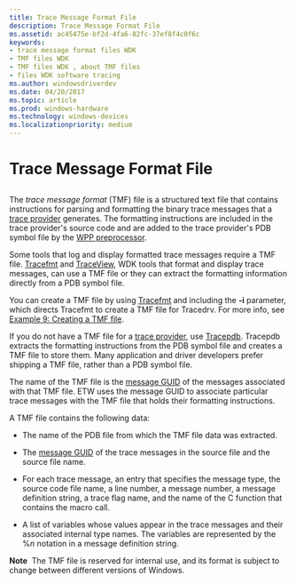 ```yaml
---
title: Trace Message Format File
description: Trace Message Format File
ms.assetid: ac45475e-bf2d-4fa6-82fc-37ef8f4c0f6c
keywords:
- trace message format files WDK
- TMF files WDK
- TMF files WDK , about TMF files
- files WDK software tracing
ms.author: windowsdriverdev
ms.date: 04/20/2017
ms.topic: article
ms.prod: windows-hardware
ms.technology: windows-devices
ms.localizationpriority: medium
---
```


# Trace Message Format File


## <span id="ddk_trace_message_format_file_tools"></span><span id="DDK_TRACE_MESSAGE_FORMAT_FILE_TOOLS"></span>


The *trace message format* (TMF) file is a structured text file that contains instructions for parsing and formatting the binary trace messages that a [trace provider](trace-provider.md) generates. The formatting instructions are included in the trace provider's source code and are added to the trace provider's PDB symbol file by the [WPP preprocessor](wpp-preprocessor.md).

Some tools that log and display formatted trace messages require a TMF file. [Tracefmt](tracefmt.md) and [TraceView](traceview.md), WDK tools that format and display trace messages, can use a TMF file or they can extract the formatting information directly from a PDB symbol file.

You can create a TMF file by using [Tracefmt](https://docs.microsoft.com/windows-hardware/drivers/devtest/tracefmt) and including the **-i** parameter, which directs Tracefmt to create a TMF file for Tracedrv. For more info, see [Example 9: Creating a TMF file](https://docs.microsoft.com/windows-hardware/drivers/devtest/example-9--creating-a-tmf-file).

If you do not have a TMF file for a [trace provider](trace-provider.md), use [Tracepdb](tracepdb.md). Tracepdb extracts the formatting instructions from the PDB symbol file and creates a TMF file to store them. Many application and driver developers prefer shipping a TMF file, rather than a PDB symbol file.

The name of the TMF file is the [message GUID](message-guid.md) of the messages associated with that TMF file. ETW uses the message GUID to associate particular trace messages with the TMF file that holds their formatting instructions.

A TMF file contains the following data:

-   The name of the PDB file from which the TMF file data was extracted.

-   The [message GUID](message-guid.md) of the trace messages in the source file and the source file name.

-   For each trace message, an entry that specifies the message type, the source code file name, a line number, a message number, a message definition string, a trace flag name, and the name of the C function that contains the macro call.

-   A list of variables whose values appear in the trace messages and their associated internal type names. The variables are represented by the %*n* notation in a message definition string.

**Note**  The TMF file is reserved for internal use, and its format is subject to change between different versions of Windows.

 

 

 






